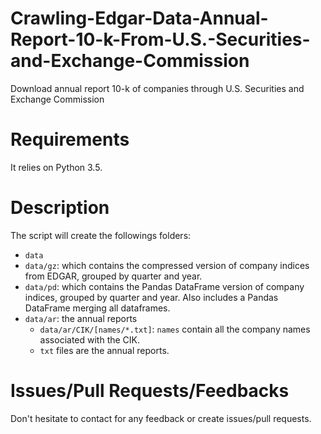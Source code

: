 # Crawling-Edgar-Data-Annual-Report-10-k-From-U.S.-Securities-and-Exchange-Commission
Download annual report 10-k of companies through U.S. Securities and Exchange Commission

# Requirements
It relies on Python 3.5.

# Description

The script will create the followings folders:
- `data`
- `data/gz`: which contains the compressed version of company indices from EDGAR, grouped by quarter and year.
- `data/pd`: which contains the Pandas DataFrame version of company indices, grouped by quarter and year. Also includes a Pandas DataFrame merging all dataframes.
- `data/ar`: the annual reports
    - `data/ar/CIK/[names/*.txt]`: `names` contain all the company names associated with the CIK.
    - `txt` files are the annual reports.
    
# Issues/Pull Requests/Feedbacks

Don't hesitate to contact for any feedback or create issues/pull requests.
